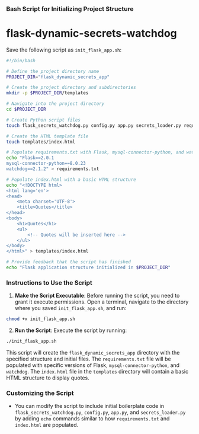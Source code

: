 ### Bash Script for Initializing Project Structure

# flask-dynamic-secrets-watchdog

Save the following script as `init_flask_app.sh`:

```bash
#!/bin/bash

# Define the project directory name
PROJECT_DIR="flask_dynamic_secrets_app"

# Create the project directory and subdirectories
mkdir -p $PROJECT_DIR/templates

# Navigate into the project directory
cd $PROJECT_DIR

# Create Python script files
touch flask_secrets_watchdog.py config.py app.py secrets_loader.py requirements.txt

# Create the HTML template file
touch templates/index.html

# Populate requirements.txt with Flask, mysql-connector-python, and watchdog versions
echo "Flask==2.0.1
mysql-connector-python==8.0.23
watchdog==2.1.2" > requirements.txt

# Populate index.html with a basic HTML structure
echo "<!DOCTYPE html>
<html lang='en'>
<head>
    <meta charset='UTF-8'>
    <title>Quotes</title>
</head>
<body>
    <h1>Quotes</h1>
    <ul>
        <!-- Quotes will be inserted here -->
    </ul>
</body>
</html>" > templates/index.html

# Provide feedback that the script has finished
echo "Flask application structure initialized in $PROJECT_DIR"
```

### Instructions to Use the Script

1. **Make the Script Executable**: Before running the script, you need to grant it execute permissions. Open a terminal, navigate to the directory where you saved `init_flask_app.sh`, and run:

```bash
chmod +x init_flask_app.sh
```

2. **Run the Script**: Execute the script by running:

```bash
./init_flask_app.sh
```

This script will create the `flask_dynamic_secrets_app` directory with the specified structure and initial files. The `requirements.txt` file will be populated with specific versions of Flask, `mysql-connector-python`, and `watchdog`. The `index.html` file in the `templates` directory will contain a basic HTML structure to display quotes.

### Customizing the Script

- You can modify the script to include initial boilerplate code in `flask_secrets_watchdog.py`, `config.py`, `app.py`, and `secrets_loader.py` by adding `echo` commands similar to how `requirements.txt` and `index.html` are populated.

